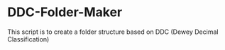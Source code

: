 # DDC-Folder-Maker
This script is to create a folder structure based on DDC (Dewey Decimal Classification)
